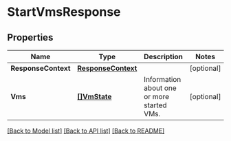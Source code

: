 # StartVmsResponse

## Properties

Name | Type | Description | Notes
------------ | ------------- | ------------- | -------------
**ResponseContext** | [**ResponseContext**](ResponseContext.md) |  | [optional] 
**Vms** | [**[]VmState**](VmState.md) | Information about one or more started VMs. | [optional] 

[[Back to Model list]](../README.md#documentation-for-models) [[Back to API list]](../README.md#documentation-for-api-endpoints) [[Back to README]](../README.md)


